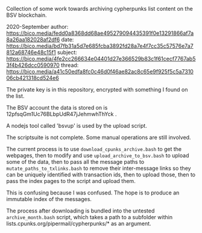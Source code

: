 Collection of some work towards archiving cypherpunks list content on the BSV blockchain.

2020-September
author: https://bico.media/fedd0a8368dd68ae495279094435391f0e13291866af7a8a26aa182028af2df6
date: https://bico.media/bd7fb31a5d7e685fcba3892fd28a7e4f7cc35c57576e7a7812a68746e48c15f1
subject: https://bico.media/4fe2cc266634e04401d27e366529b83c1f61cecf7767ab53f4b426dcc0590970
thread: https://bico.media/a41c50edfa8fc0c46d0f46ae82ac8c65e9f925f5c5a731006cb421318cd524e6

The private key is in this repository, encrypted with something I found on the list.

The BSV account the data is stored on is 12pfsqGm1Uc76BLbpUdR47jJehmwhThYck .

A nodejs tool called 'bsvup' is used by the upload script.

The scriptsuite is not complete.  Some manual operations are still involved.

The current process is to use `download_cpunks_archive.bash` to get the webpages,
then to modify and use `upload_archive_to_bsv.bash` to upload some of the data,
then to pass all the message paths to `mutate_paths_to_txlinks.bash` to remove
their inter-message links so they can be uniquely identified with transaction ids,
then to upload those, then to pass the index pages to the script and upload them.

This is confusing because I was confused.  The hope is to produce an immutable index
of the messages.

The process after downloading is bundled into the untested `archive_month.bash`
script, which takes a path to a subfolder within
lists.cpunks.org/pipermail/cypherpunks/* as an argument.
